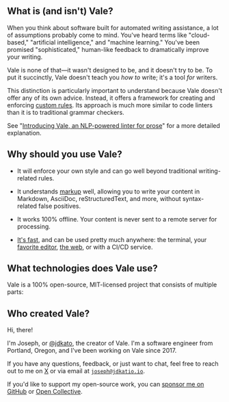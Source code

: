 <script lang="ts">
	import TechStack from '$lib/components/TechStack.svelte';
</script>

## What is (and isn't) Vale?

When you think about software built for automated writing assistance, a lot
of assumptions probably come to mind. You've heard terms like "cloud-based,"
"artificial intelligence," and "machine learning." You've been promised
"sophisticated," human-like feedback to dramatically improve your writing.

Vale is none of that&mdash;it wasn't designed to be, and it doesn't try to
be. To put it succinctly, Vale doesn't teach you _how to_ write; it's a tool
_for_ writers.

This distinction is particularly important to understand because Vale doesn't
offer any of its own advice. Instead, it offers a framework for creating and
enforcing [custom rules][1]. Its approach is much more similar to code linters than it is to traditional grammar checkers.

See "[Introducing Vale, an NLP-powered linter for prose][2]" for a more
detailed explanation.

## Why should you use Vale?

- It will enforce your own style and can go well beyond traditional
  writing-related rules.

- It understands [markup][4] well, allowing you to write your content in
  Markdown, AsciiDoc, reStructuredText, and more, without syntax-related false
  positives.

- It works 100% offline. Your content is never sent to a remote server for
  processing.

- [It's fast][6], and can be used pretty much anywhere: the terminal, your
  [favorite editor][7], [the web][8], or with a CI/CD service.

## What technologies does Vale use?

Vale is a 100% open-source, MIT-licensed project that consists of multiple
parts:

<TechStack />

## Who created Vale?

Hi, there!

I'm Joseph, or [@jdkato][9], the creator of Vale. I'm a
software engineer from Portland, Oregon, and I've been working on Vale since 2017.

If you have any questions, feedback, or just want to chat, feel free to reach
out to me on [X][9] or via email at [`joseph@jdkatio.io`](mailto:joseph@jdkatio.io).

If you'd like to support my open-source work, you can [sponsor me on GitHub][10]
or [Open Collective][11].

[1]: /docs/topics/styles/
[2]: https://medium.com/valelint/introducing-vale-an-nlp-powered-linter-for-prose-63c4de31be00?sk=959eb8ae72d4704c4b27c881bebf508c
[3]: https://vale.sh#users
[4]: /docs/topics/scoping/
[5]: https://docs.gitlab.com/ee/development/documentation/testing.html#vale
[6]: https://github.com/errata-ai/vale#benchmarks
[7]: /docs/integrations/guide/
[8]: /docs/integrations/chrome/
[9]: https://github.com/jdkato
[10]: https://github.com/sponsors/jdkato
[11]: https://opencollective.com/vale

